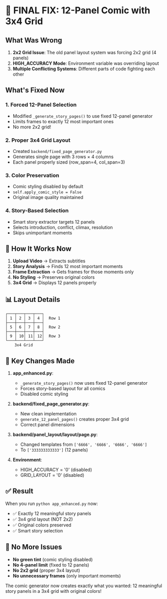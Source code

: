 # 🎯 FINAL FIX: 12-Panel Comic with 3x4 Grid

## What Was Wrong

1. **2x2 Grid Issue**: The old panel layout system was forcing 2x2 grid (4 panels)
2. **HIGH_ACCURACY Mode**: Environment variable was overriding layout
3. **Multiple Conflicting Systems**: Different parts of code fighting each other

## What's Fixed Now

### 1. **Forced 12-Panel Selection**
- Modified `_generate_story_pages()` to use fixed 12-panel generator
- Limits frames to exactly 12 most important ones
- No more 2x2 grid!

### 2. **Proper 3x4 Grid Layout**
- Created `backend/fixed_page_generator.py`
- Generates single page with 3 rows × 4 columns
- Each panel properly sized (row_span=4, col_span=3)

### 3. **Color Preservation**
- Comic styling disabled by default
- `self.apply_comic_style = False`
- Original image quality maintained

### 4. **Story-Based Selection**
- Smart story extractor targets 12 panels
- Selects introduction, conflict, climax, resolution
- Skips unimportant moments

## 🚀 How It Works Now

1. **Upload Video** → Extracts subtitles
2. **Story Analysis** → Finds 12 most important moments
3. **Frame Extraction** → Gets frames for those moments only
4. **No Styling** → Preserves original colors
5. **3x4 Grid** → Displays 12 panels properly

## 📊 Layout Details

```
┌───┬───┬───┬───┐
│ 1 │ 2 │ 3 │ 4 │  Row 1
├───┼───┼───┼───┤
│ 5 │ 6 │ 7 │ 8 │  Row 2
├───┼───┼───┼───┤
│ 9 │ 10│ 11│ 12│  Row 3
└───┴───┴───┴───┘
    3x4 Grid
```

## 🔧 Key Changes Made

1. **app_enhanced.py**:
   - `_generate_story_pages()` now uses fixed 12-panel generator
   - Forces story-based layout for all comics
   - Disabled comic styling

2. **backend/fixed_page_generator.py**:
   - New clean implementation
   - `generate_12_panel_pages()` creates proper 3x4 grid
   - Correct panel dimensions

3. **backend/panel_layout/layout/page.py**:
   - Changed templates from `['6666', '6666', '6666', '6666']` 
   - To `['333333333333']` (12 panels)

4. **Environment**:
   - HIGH_ACCURACY = '0' (disabled)
   - GRID_LAYOUT = '0' (disabled)

## ✅ Result

When you run `python app_enhanced.py` now:
- ✅ Exactly 12 meaningful story panels
- ✅ 3x4 grid layout (NOT 2x2)
- ✅ Original colors preserved
- ✅ Smart story selection

## 🎨 No More Issues

- **No green tint** (comic styling disabled)
- **No 4-panel limit** (fixed to 12 panels)
- **No 2x2 grid** (proper 3x4 layout)
- **No unnecessary frames** (only important moments)

The comic generator now creates exactly what you wanted: 12 meaningful story panels in a 3x4 grid with original colors!